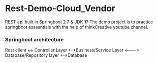 # Rest-Demo-Cloud_Vendor

REST api built in Springboot 2.7 & JDK 17
The demo project is to practice springboot essesntials with the help of thinkCreative youtube channel.

### Springboot architecture 
Rest client <-> Controller Layer <-->Business/Service Layer <---> Database/Repository layer <-->Database
